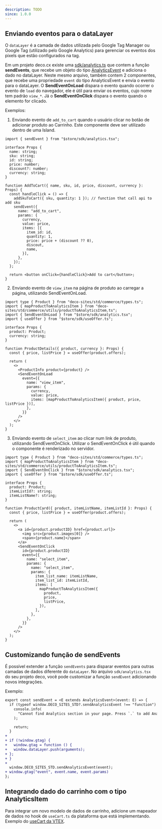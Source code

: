```yaml
---
description: TODO
since: 1.0.0
---
```


## Enviando eventos para o dataLayer

O `dataLayer` é a camada de dados utilizada pelo Google Tag Manager ou Google Tag (utilizado pelo Google Analytics) para gerenciar os eventos dos pixels que estão configurados na tag.

Em um projeto deco.cx existe uma [sdk/analytics.ts](https://github.com/deco-sites/fashion/blob/main/sdk/analytics.tsx) que contem a função **sendEvents**, que recebe um objeto do tipo [AnalyticsEvent](https://github.com/deco-sites/std/blob/main/commerce/types.ts#L579) e adiciona o dado no dataLayer. Neste mesmo arquivo, também contem 2 componentes, que recebe uma propriedade `event` do tipo AnalyticsEvent e envia o evento para o dataLayer.
O **SendEventOnLoad** dispara o evento quando ocorrer o evento de `load` do navegador, ele é útil para enviar os eventos, cujo nome tem padrão `view_*`. Já o **SendEventOnClick** dispara o evento quando o elemento for clicado.

Exemplos:
1. Enviando evento de `add_to_cart` quando o usuário clicar no botão de adicionar produto ao Carrinho. Este componente deve ser utilizado dentro de uma Island.

```tsx
import { sendEvent } from "$store/sdk/analytics.tsx";

interface Props {
  name: string;
  sku: string;
  id: string;
  price: number;
  discount?: number;
  currency: string;
}

function AddToCart({ name, sku, id, price, discount, currency }: Props) {
  const handleClick = () => {
    addSkuToCart({ sku, quantity: 1 }); // function that call api to add sku
    sendEvent({
      name: "add_to_cart",
      params: {
        currency,
        value: price,
        items: [{
          item_id: id,
          quantity: 1,
          price: price + (discount ?? 0),
          discout,
          name,
        }],
      },
    });
  };

  return <button onClick={handleClick}>Add to cart</button>;
}
```

2. Enviando evento de `view_item` na página de produto ao carregar a página, utilizando SendEventOnLoad.

```tsx
import type { Product } from "deco-sites/std/commerce/types.ts";
import { mapProductToAnalyticsItem } from "deco-sites/std/commerce/utils/productToAnalyticsItem.ts";
import { SendEventOnLoad } from "$store/sdk/analytics.tsx";
import { useOffer } from "$store/sdk/useOffer.ts";

interface Props {
  product: Product;
  currency: string;
}

function ProductDetails({ product, currency }: Props) {
  const { price, listPrice } = useOffer(product.offers);

  return (
    <>
      <ProductInfo product={product} />
      <SendEventOnLoad
        event={{
          name: "view_item",
          params: {
            currency,
            value: price,
            items: [mapProductToAnalyticsItem({ product, price, listPrice })],
          },
        }}
      />
    </>
  );
}
```

3. Enviando evento de `select_item` ao clicar num link de produto, utilizando SendEventOnClick. Utilizar o SendEventOnClick é útil quando o componente é renderizado no servidor.

```tsx
import type { Product } from "deco-sites/std/commerce/types.ts";
import { mapProductToAnalyticsItem } from "deco-sites/std/commerce/utils/productToAnalyticsItem.ts";
import { SendEventOnClick } from "$store/sdk/analytics.tsx";
import { useOffer } from "$store/sdk/useOffer.ts";

interface Props {
  product: Product;
  itemListId?: string;
  itemListName?: string;
}

function ProductCard({ product, itemListName, itemListId }: Props) {
  const { price, listPrice } = useOffer(product.offers);

  return (
    <>
      <a id={product.productID} href={product.url}>
        <img src={product.images[0]} />
        <span>{product.name}</span>
      </a>
      <SendEventOnClick
        id={product.productID}
        event={{
          name: "select_item",
          params: {
            name: "select_item",
            params: {
              item_list_name: itemListName,
              item_list_id: itemListId,
              items: [
                mapProductToAnalyticsItem({
                  product,
                  price,
                  listPrice,
                }),
              ],
            },
          },
        }}
      />
    </>
  );
}
```

## Customizando função de sendEvents

É possível extender a função `sendEvents` para disparar eventos para outras camadas de dados diferente do `dataLayer`.
No arquivo `sdk/analytics.tsx` do seu projeto deco, você pode customizar a função `sendEvent` adicionando novos integrações.

Exemplo:

```diff
export const sendEvent = <E extends AnalyticsEvent>(event: E) => {
  if (typeof window.DECO_SITES_STD?.sendAnalyticsEvent !== "function") {
    console.info(
      "Cannot find Analytics section in your page. Press `.` to add Analytics and supress this warning",
    );

    return;
  }
+
+ if (!window.gtag) {
+   window.gtag = function () {
+   window.dataLayer.push(arguments);
+ };
+ }
+
  window.DECO_SITES_STD.sendAnalyticsEvent(event);
+ window.gtag("event", event.name, event.params)
};

```

## Integrando dado do carrinho com o tipo AnalyticsItem 

Para integrar um novo modelo de dados de carrinho, adicione um mapeador de dados no hook de `useCart.ts` da plataforma que está implementando.
Exemplo do [useCart da VTEX](https://github.com/deco-sites/std/blob/main/packs/vtex/hooks/useCart.ts).
